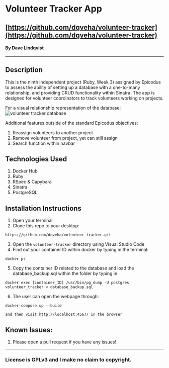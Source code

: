 # Volunteer Tracker App

## [https://github.com/dqveha/volunteer-tracker](https://github.com/dqveha/volunteer-tracker)

#### By Dave Lindqvist

---

## Description

This is the ninth independent project (Ruby, Week 3) assigned by Epicodus to assess the ability of setting up a database with a one-to-many relationship, and providing CRUD functionality within Sinatra. The app is designed for volunteer coordinators to track volunteers working on projects.

For a visual relationship representation of the database:
![volunteer tracker database](https://github.com/dqveha/volunteer-tracker/blob/main/database-visual.png?raw=true)

Additional features outside of the standard Epicodus objectives:

1. Reassign volunteers to another project
2. Remove volunteer from project, yet can still assign
3. Search function within navbar

## Technologies Used

1. Docker Hub
2. Ruby
3. RSpec & Capybara
4. Sinatra
5. PostgreSQL

## Installation Instructions

1. Open your terminal
2. Clone this repo to your desktop:

```
https://github.com/dqveha/volunteer-tracker.git
```

3. Open the `volunteer-tracker` directory using Visual Studio Code
4. Find out your container ID within docker by typing in the terminal:

```
docker ps
```

5. Copy the container ID related to the database and load the database_backup.sql within the folder by typing in:

```
docker exec [container_ID] /usr/bin/pg_dump -U postgres volunteer_tracker < database_backup.sql
```

6. The user can open the webpage through:

```
docker-compose up --build

and then visit http://localhost:4567/ in the browser
```

## Known Issues:

1. Please open a pull request if you have any issues!

---

### License is GPLv3 and I make no claim to copyright.
